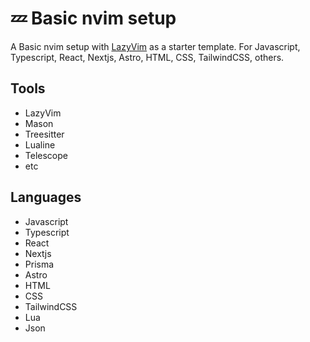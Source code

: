 # 💤 Basic nvim setup

A Basic nvim setup with [LazyVim](https://github.com/LazyVim/LazyVim) as a starter template. For Javascript, Typescript, React, Nextjs, Astro, HTML, CSS, TailwindCSS, others.

## Tools

- LazyVim
- Mason
- Treesitter
- Lualine
- Telescope
- etc

## Languages

- Javascript
- Typescript
- React
- Nextjs
- Prisma
- Astro
- HTML
- CSS
- TailwindCSS
- Lua
- Json
